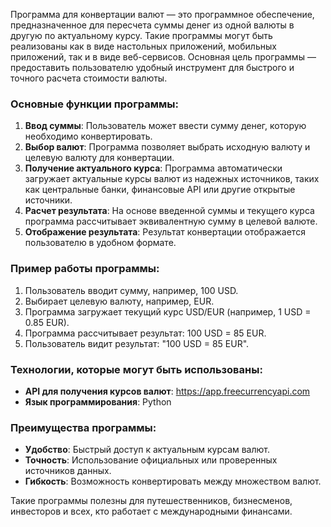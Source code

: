 Программа для конвертации валют — это программное обеспечение, предназначенное для пересчета суммы денег из одной валюты в другую по актуальному курсу. Такие программы могут быть реализованы как в виде настольных приложений, мобильных приложений, так и в виде веб-сервисов. Основная цель программы — предоставить пользователю удобный инструмент для быстрого и точного расчета стоимости валюты.

### Основные функции программы:
1. **Ввод суммы**: Пользователь может ввести сумму денег, которую необходимо конвертировать.
2. **Выбор валют**: Программа позволяет выбрать исходную валюту и целевую валюту для конвертации.
3. **Получение актуального курса**: Программа автоматически загружает актуальные курсы валют из надежных источников, таких как центральные банки, финансовые API или другие открытые источники.
4. **Расчет результата**: На основе введенной суммы и текущего курса программа рассчитывает эквивалентную сумму в целевой валюте.
5. **Отображение результата**: Результат конвертации отображается пользователю в удобном формате.

### Пример работы программы:
1. Пользователь вводит сумму, например, 100 USD.
2. Выбирает целевую валюту, например, EUR.
3. Программа загружает текущий курс USD/EUR (например, 1 USD = 0.85 EUR).
4. Программа рассчитывает результат: 100 USD = 85 EUR.
5. Пользователь видит результат: "100 USD = 85 EUR".

### Технологии, которые могут быть использованы:
- **API для получения курсов валют**: https://app.freecurrencyapi.com
- **Язык программирования**: Python

### Преимущества программы:
- **Удобство**: Быстрый доступ к актуальным курсам валют.
- **Точность**: Использование официальных или проверенных источников данных.
- **Гибкость**: Возможность конвертировать между множеством валют.

Такие программы полезны для путешественников, бизнесменов, инвесторов и всех, кто работает с международными финансами.

